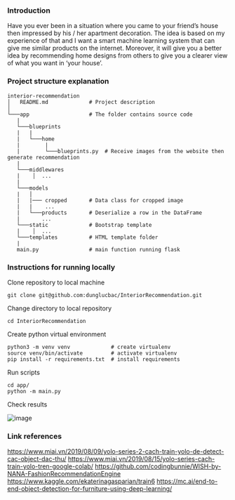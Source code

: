### Introduction

Have you ever been in a situation where you came to your friend’s house then impressed by his / her apartment decoration. The idea is based on my experience of that and I want a smart machine learning system that can give me similar products on the internet. Moreover, it will give you a better idea by recommending home designs from others to give you a clearer view of what you want in ‘your house’.

### Project structure explanation
```
interior-recommendation
│   README.md             # Project description
│
└───app                   # The folder contains source code
   |               
   └───blueprints
   |   |
   |   └───home
   |        |  
   |        └───blueprints.py  # Receive images from the website then generate recommendation
   |
   └───middlewares
   |    │  ...              
   |               
   └───models           
   |   │  
   |   |─── cropped       # Data class for cropped image
   |   |    ...
   |   └───products       # Deserialize a row in the DataFrame
   |       ...
   └───static             # Bootstrap template
   |    │  ...
   └───templates          # HTML template folder
   |
   main.py                # main function running flask
```
### Instructions for running locally

Clone repository to local machine
```
git clone git@github.com:dunglucbac/InteriorRecommendation.git
```

Change directory to local repository
```
cd InteriorRecommendation
```

Create python virtual environment
```
python3 -m venv venv             # create virtualenv
source venv/bin/activate         # activate virtualenv
pip install -r requirements.txt  # install requirements
```

Run scripts
```
cd app/
python -m main.py
```

Check results

![image](https://2.pik.vn/2020ef7de977-9025-47c4-bfb9-f26eecb2c48d.jpg)



### Link references
https://www.miai.vn/2019/08/09/yolo-series-2-cach-train-yolo-de-detect-cac-object-dac-thu/
https://www.miai.vn/2019/08/15/yolo-series-cach-train-yolo-tren-google-colab/
https://github.com/codingbunnie/WISH-by-NANA-FashionRecommendationEngine
https://www.kaggle.com/ekaterinagasparian/train6
https://mc.ai/end-to-end-object-detection-for-furniture-using-deep-learning/
